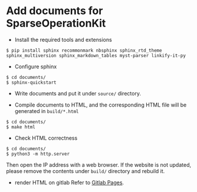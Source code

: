 # Add documents for SparseOperationKit #
+ Install the required tools and extensions
```shell
$ pip install sphinx recommonmark nbsphinx sphinx_rtd_theme sphinx_multiversion sphinx_markdown_tables myst-parser linkify-it-py
```

+ Configure sphinx
```shell
$ cd documents/
$ sphinx-quickstart
```

+ Write documents and put it under `source/` directory.

+ Compile documents to HTML, and the corresponding HTML file will be generated in `build/*.html`
```shell
$ cd documents/
$ make html
```

+ Check HTML correctness
```shell
$ cd documents/
$ python3 -m http.server
```
Then open the IP address with a web browser. If the website is not updated, please remove the contents under `build/` directory and rebuild it.

+ render HTML on gitlab
Refer to [Gitlab Pages](https://docs.gitlab.com/ee/user/project/pages/).